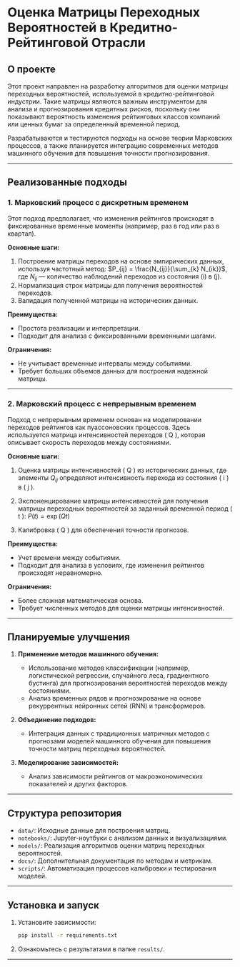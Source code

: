 # Оценка Матрицы Переходных Вероятностей в Кредитно-Рейтинговой Отрасли

## О проекте
Этот проект направлен на разработку алгоритмов для оценки матрицы переходных вероятностей, используемой в кредитно-рейтинговой индустрии. Такие матрицы являются важным инструментом для анализа и прогнозирования кредитных рисков, поскольку они показывают вероятность изменения рейтинговых классов компаний или ценных бумаг за определенный временной период.

Разрабатываются и тестируются подходы на основе теории Марковских процессов, а также планируется интеграцию современных методов машинного обучения для повышения точности прогнозирования.

---

## Реализованные подходы

### 1. **Марковский процесс с дискретным временем**
Этот подход предполагает, что изменения рейтингов происходят в фиксированные временные моменты (например, раз в год или раз в квартал). 

**Основные шаги:**
1. Построение матрицы переходов на основе эмпирических данных, используя частотный метод: $P_{ij} = \frac{N_{ij}}{\sum_{k} N_{ik}}$,\
   где $N_{ij}$ — количество наблюдений переходов из состояния \(i\) в \(j\).
2. Нормализация строк матрицы для получения вероятностей переходов.
3. Валидация полученной матрицы на исторических данных.

**Преимущества:**
- Простота реализации и интерпретации.
- Подходит для анализа с фиксированными временными шагами.

**Ограничения:**
- Не учитывает временные интервалы между событиями.
- Требует больших объемов данных для построения надежной матрицы.

---

### 2. **Марковский процесс с непрерывным временем**
Подход с непрерывным временем основан на моделировании переходов рейтингов как пуассоновских процессов. Здесь используется матрица интенсивностей переходов \( Q \), которая описывает скорость переходов между состояниями.

**Основные шаги:**
1. Оценка матрицы интенсивностей \( Q \) из исторических данных, где элементы $Q_{ij}$ определяют интенсивность перехода из состояния \( i \) в \( j \).
2. Экспоненцирование матрицы интенсивностей для получения матрицы переходных вероятностей за заданный временной период \( t \): $P(t) = \exp(Qt)$

3. Калибровка \( Q \) для обеспечения точности прогнозов.

**Преимущества:**
- Учет времени между событиями.
- Подходит для анализа в условиях, где изменения рейтингов происходят неравномерно.

**Ограничения:**
- Более сложная математическая основа.
- Требует численных методов для оценки матрицы интенсивностей.

---

## Планируемые улучшения
1. **Применение методов машинного обучения:**
   - Использование методов классификации (например, логистической регрессии, случайного леса, градиентного бустинга) для прогнозирования вероятностей переходов между состояниями.
   - Анализ временных рядов и прогнозирование на основе рекуррентных нейронных сетей (RNN) и трансформеров.
   
2. **Объединение подходов:**
   - Интеграция данных с традиционных матричных методов с прогнозами моделей машинного обучения для повышения точности матриц переходных вероятностей.

3. **Моделирование зависимостей:**
   - Анализ зависимости рейтингов от макроэкономических показателей и других факторов.

---

## Структура репозитория
- `data/`: Исходные данные для построения матриц.
- `notebooks/`: Jupyter-ноутбуки с анализом данных и визуализациями.
- `models/`: Реализация алгоритмов оценки матриц переходных вероятностей.
- `docs/`: Дополнительная документация по методам и метрикам.
- `scripts/`: Автоматизация процессов калибровки и тестирования моделей.

---

## Установка и запуск
1. Установите зависимости:
   ```bash
   pip install -r requirements.txt
   ```
3. Ознакомьтесь с результатами в папке `results/`.

---